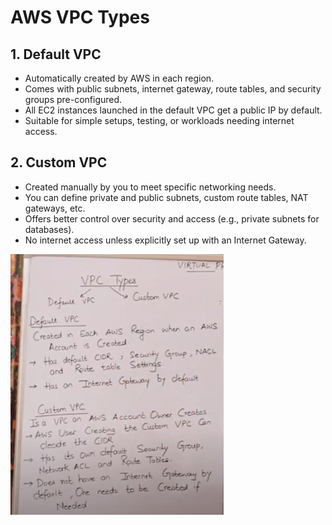 # AWS VPC Types

## 1. Default VPC
- Automatically created by AWS in each region.
- Comes with public subnets, internet gateway, route tables, and security groups pre-configured.
- All EC2 instances launched in the default VPC get a public IP by default.
- Suitable for simple setups, testing, or workloads needing internet access.

## 2. Custom VPC
- Created manually by you to meet specific networking needs.
- You can define private and public subnets, custom route tables, NAT gateways, etc.
- Offers better control over security and access (e.g., private subnets for databases).
- No internet access unless explicitly set up with an Internet Gateway.

![vpc part2](https://github.com/Neeraj-Nec/aws/blob/main/images/vpc_4.png)

